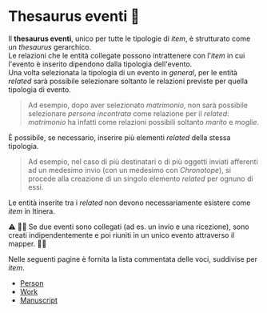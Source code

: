 # Thesaurus eventi 🚧


Il **thesaurus eventi**, unico per tutte le tipologie di _item_, è strutturato come un _thesaurus_ gerarchico.   
Le relazioni che le entità collegate possono intrattenere con l'_item_ in cui l'evento è inserito dipendono dalla tipologia dell'evento.  
Una volta selezionata la tipologia di un evento in _general_, per le entità _related_ sarà possibile selezionare soltanto le relazioni previste per quella tipologia di evento.  

> Ad esempio, dopo aver selezionato _matrimonio_, non sarà possibile selezionare _persona incontrata_ come relazione per il _related_: _matrimonio_ ha infatti come relazioni possibili soltanto _marito_ e _moglie_.

È possibile, se necessario, inserire più elementi _related_ della stessa tipologia.

> Ad esempio, nel caso di più destinatari o di più oggetti inviati afferenti ad un medesimo invio (con un medesimo con _Chronotope_), si procede alla creazione di un singolo elemento _related_ per ognuno di essi.

Le entità inserite tra i _related_ non devono necessariamente esistere come _item_ in Itinera.  

⚠️ 🚧🚧 Se due eventi sono collegati (ad es. un invio e una ricezione), sono creati indipendentemente e poi riuniti in un unico evento attraverso il mapper. 🚧🚧

Nelle seguenti pagine è fornita la lista commentata delle voci, suddivise per _item_.


* [Person](Events_Thesaurus_Person.md)  
* [Work](Events_Thesaurus_Work.md)  
* [Manuscript](Events_Thesaurus_Manuscript.md)  
